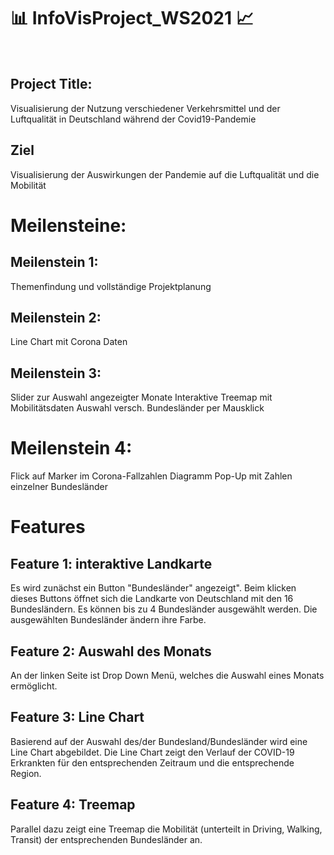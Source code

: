 # 📊 InfoVisProject_WS2021 📈
<br/>

## Project Title:
Visualisierung der Nutzung verschiedener Verkehrsmittel und der Luftqualität in Deutschland während der Covid19-Pandemie
<br/>

## Ziel
Visualisierung der Auswirkungen der Pandemie auf die Luftqualität und die Mobilität
<br/>

# Meilensteine:
## Meilenstein 1:
Themenfindung und vollständige Projektplanung

## Meilenstein 2:
Line Chart mit Corona Daten

## Meilenstein 3:
Slider zur Auswahl angezeigter Monate
Interaktive Treemap mit Mobilitätsdaten
Auswahl versch. Bundesländer per Mausklick

# Meilenstein 4:
Flick auf Marker im Corona-Fallzahlen Diagramm Pop-Up mit Zahlen einzelner Bundesländer

# Features
## Feature 1: interaktive Landkarte
Es wird zunächst ein Button "Bundesländer" angezeigt". Beim klicken dieses Buttons öffnet sich die Landkarte von Deutschland mit den 16 Bundesländern. Es können bis zu 4 Bundesländer ausgewählt werden. Die ausgewählten Bundesländer ändern ihre Farbe. 

## Feature 2: Auswahl des Monats 
An der linken Seite ist Drop Down Menü, welches die Auswahl eines Monats ermöglicht.

## Feature 3: Line Chart
Basierend auf der Auswahl des/der Bundesland/Bundesländer wird eine Line Chart abgebildet. Die Line Chart zeigt den Verlauf der COVID-19 Erkrankten für den entsprechenden Zeitraum und die entsprechende Region.

## Feature 4: Treemap
Parallel dazu zeigt eine Treemap die Mobilität (unterteilt in Driving, Walking, Transit) der entsprechenden Bundesländer an. 
